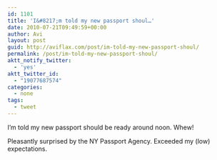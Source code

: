 ```yaml
---
id: 1101
title: 'I&#8217;m told my new passport shoul…'
date: 2010-07-21T09:49:59+00:00
author: Avi
layout: post
guid: http://aviflax.com/post/im-told-my-new-passport-shoul/
permalink: /post/im-told-my-new-passport-shoul/
aktt_notify_twitter:
  - 'yes'
aktt_twitter_id:
  - "19077687574"
categories:
  - none
tags:
  - tweet
---
```

I&#8217;m told my new passport should be ready around noon. Whew!

Pleasantly surprised by the NY Passport Agency. Exceeded my (low) expectations.